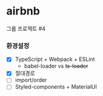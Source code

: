 # airbnb

그룹 프로젝트 #4

### 환경설정

- [x] TypeScript + Webpack + ESLint
  - babel-loader vs ~~ts-loader~~
- [x] 절대경로
- [ ] import/order
- [ ] Styled-components + MaterialUI
